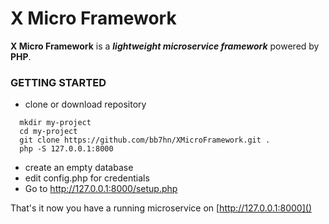 # X Micro Framework

**X Micro Framework** is a ***lightweight microservice framework*** powered by **PHP**.

### GETTING STARTED

- clone or download repository

```shell
  mkdir my-project
  cd my-project
  git clone https://github.com/bb7hn/XMicroFramework.git .
  php -S 127.0.0.1:8000
```

- create an empty database
- edit config.php for credentials
- Go to http://127.0.0.1:8000/setup.php

That's it now you have a running microservice on [http://127.0.0.1:8000]() 